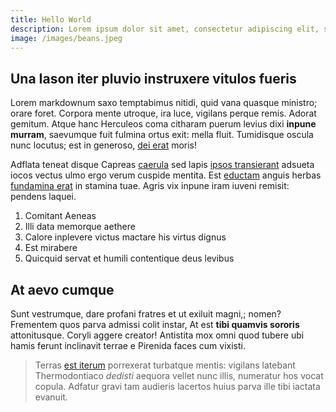 ```yaml
---
title: Hello World
description: Lorem ipsum dolor sit amet, consectetur adipiscing elit, sed do eiusmod tempor incididunt ut labore et dolore magna aliqua
image: /images/beans.jpeg
---
```


## Una Iason iter pluvio instruxere vitulos fueris

Lorem markdownum saxo temptabimus nitidi, quid vana quasque ministro; orare
foret. Corpora mente utroque, ira luce, vigilans perque remis. Adorat gemitum.
Atque hanc Herculeos coma citharam puerum levius dixi **inpune murram**,
saevumque fuit fulmina ortus exit: mella fluit. Tumidisque oscula nunc locutus;
est in generoso, [dei erat](http://cruore-passu.net/deditnomen.aspx) moris!

Adflata teneat disque Capreas [caerula](http://vivacem.org/naides-colorem) sed
lapis [ipsos transierant](http://huc.net/silvas) adsueta iocos vectus ulmo ergo
verum cuspide mentita. Est [eductam](http://nec.io/) anguis herbas [fundamina
erat](http://www.victima.com/pectorauna) in stamina tuae. Agris vix inpune iram
iuveni remisit: pendens laquei.

1. Comitant Aeneas
2. Illi data memorque aethere
3. Calore inplevere victus mactare his virtus dignus
4. Est mirabere
5. Quicquid servat et humili contentique deus levibus

## At aevo cumque

Sunt vestrumque, dare profani fratres et ut exiluit magni,; nomen? Frementem
quos parva admissi colit instar, At est **tibi quamvis sororis** attonitusque.
Coryli aggere creator! Antistita mox omni quod tubere ubi hamis ferunt
inclinavit terrae e Pirenida faces cum vixisti.

> Terras [est iterum](http://dextra.com/aere-erat) porrexerat turbatque mentis:
> vigilans latebant Thermodontiaco _dedisti_ aequora vellet nunc illis,
> numeratur hos vocat copula. Adfatur gravi tam audieris lacertos huius parva
> ille tibi iactata evanuit.
